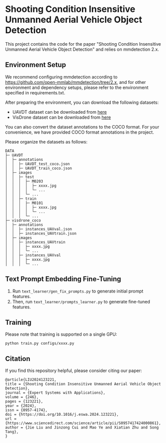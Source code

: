# Shooting Condition Insensitive Unmanned Aerial Vehicle Object Detection

This project contains the code for the paper "Shooting Condition Insensitive Unmanned Aerial Vehicle Object Detection" and relies on mmdetection 2.x.

## Environment Setup
We recommend configuring mmdetection according to https://github.com/open-mmlab/mmdetection/tree/2.x, and for other environment and dependency setups, please refer to the environment specified in requirements.txt.

After preparing the environment, you can download the following datasets:
- UAVDT dataset can be downloaded from [here](https://sites.google.com/view/grli-uavdt/%E9%A6%96%E9%A1%B5)
- VisDrone dataset can be downloaded from [here](https://github.com/VisDrone/VisDrone-Dataset)

You can also convert the dataset annotations to the COCO format. For your convenience, we have provided COCO format annotations in the project.

Please organize the datasets as follows:

```shell
DATA
├─ UAVDT
│  ├─ annotations
│  │  ├─ UAVDT_test_coco.json
│  │  ├─ UAVDT_train_coco.json
│  ├─ images
│  │  ├─ test
│  │  │  ├─ M0203
│  │  │  │  ├─ xxxx.jpg
│  │  │  │  └─ ...
│  │  │  └─ ...
│  │  ├─ train
│  │  │  ├─ M0101
│  │  │  │  ├─ xxxx.jpg
│  │  │  │  └─ ...
│  │  │  └─ ...
├─ visdrone_coco
│  ├─ annotations
│  │  ├─ instances_UAVval.json
│  │  ├─ instances_UAVtrain.json
│  ├─ images
│  │  ├─ instances_UAVtrain
│  │  │  ├─ xxxx.jpg
│  │  │  └─ ...
│  │  ├─ instances_UAVval
│  │  │  ├─ xxxx.jpg
│  │  │  └─ ...
```


## Text Prompt Embedding Fine-Tuning
1. Run `text_learner/gen_fix_prompts.py` to generate initial prompt features.
2. Then, run `text_learner/prompts_learner.py` to generate fine-tuned features.

## Training
Please note that training is supported on a single GPU:

```shell
python train.py configs/xxxx.py
```

## Citation
If you find this repository helpful, please consider citing our paper:

```shell
@article{LIU2024123221,
title = {Shooting Condition Insensitive Unmanned Aerial Vehicle Object Detection},
journal = {Expert Systems with Applications},
volume = {246},
pages = {123221},
year = {2024},
issn = {0957-4174},
doi = {https://doi.org/10.1016/j.eswa.2024.123221},
url = {https://www.sciencedirect.com/science/article/pii/S0957417424000861},
author = {Jie Liu and Jinzong Cui and Mao Ye and Xiatian Zhu and Song Tang},
}
```